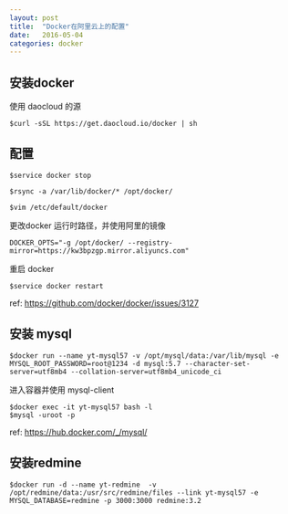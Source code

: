 ```yaml
---
layout: post
title:  "Docker在阿里云上的配置"
date:   2016-05-04
categories: docker
---
```

##  安装docker
使用 daocloud 的源

```
$curl -sSL https://get.daocloud.io/docker | sh
```

## 配置
```
$service docker stop

$rsync -a /var/lib/docker/* /opt/docker/
```
```
$vim /etc/default/docker
```
更改docker 运行时路径，并使用阿里的镜像
```
DOCKER_OPTS="-g /opt/docker/ --registry-mirror=https://kw3bpzgp.mirror.aliyuncs.com"
```
重启 docker

```
$service docker restart
```

ref: https://github.com/docker/docker/issues/3127

## 安装 mysql
```
$docker run --name yt-mysql57 -v /opt/mysql/data:/var/lib/mysql -e MYSQL_ROOT_PASSWORD=root@1234 -d mysql:5.7 --character-set-server=utf8mb4 --collation-server=utf8mb4_unicode_ci
```
进入容器并使用 mysql-client
```
$docker exec -it yt-mysql57 bash -l
$mysql -uroot -p
```

ref: https://hub.docker.com/_/mysql/

## 安装redmine
```
$docker run -d --name yt-redmine  -v /opt/redmine/data:/usr/src/redmine/files --link yt-mysql57 -e MYSQL_DATABASE=redmine -p 3000:3000 redmine:3.2
```






